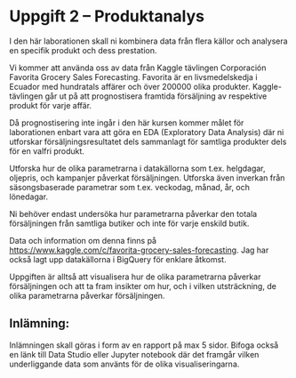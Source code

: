 # Uppgift 2 – Produktanalys

I den här laborationen skall ni kombinera data från flera källor och analysera en specifik produkt och dess prestation.

Vi kommer att använda oss av data från Kaggle tävlingen Corporación Favorita Grocery Sales Forecasting. Favorita är en livsmedelskedja i Ecuador med hundratals affärer och över 200000 olika produkter. Kaggle-tävlingen går ut på att prognostisera framtida försäljning av respektive produkt för varje affär. 

Då prognostisering inte ingår i den här kursen kommer målet för laborationen enbart vara att göra en EDA (Exploratory Data Analysis) där ni utforskar försäljningsresultatet dels sammanlagt för samtliga produkter dels för en valfri produkt. 

Utforska hur de olika parametrarna i datakällorna som t.ex. helgdagar, oljepris, och kampanjer påverkat försäljningen. Utforska även  inverkan från säsongsbaserade parametrar som t.ex. veckodag, månad, år, och lönedagar. 

Ni behöver endast undersöka hur parametrarna påverkar den totala försäljningen från samtliga butiker och inte för varje enskild butik.

Data och information om denna finns på https://www.kaggle.com/c/favorita-grocery-sales-forecasting. Jag har också lagt upp datakällorna i BigQuery för enklare åtkomst.

Uppgiften är alltså att visualisera hur de olika parametrarna påverkar försäljningen och att ta fram insikter om hur, och i vilken utsträckning, de olika parametrarna påverkar försäljningen. 

## Inlämning:

Inlämningen skall göras i form av en rapport på max 5 sidor. Bifoga också en länk till Data Studio eller Jupyter notebook där det framgår vilken underliggande data som använts för de olika visualiseringarna.




